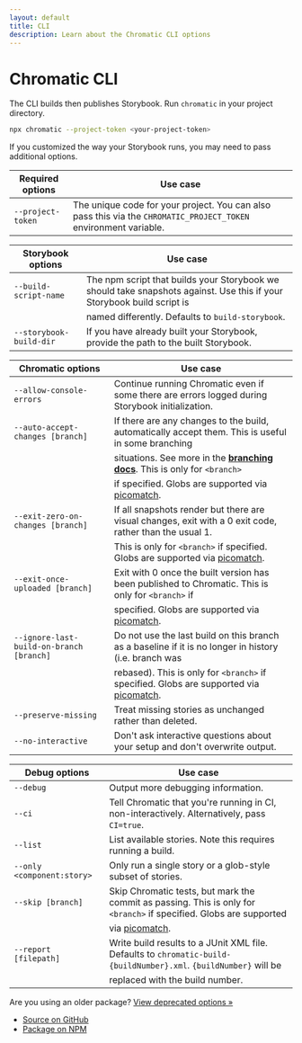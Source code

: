 ```yaml
---
layout: default
title: CLI
description: Learn about the Chromatic CLI options
---
```


# Chromatic CLI

The CLI builds then publishes Storybook. Run `chromatic` in your project directory.

```bash
npx chromatic --project-token <your-project-token>
```

If you customized the way your Storybook runs, you may need to pass additional options.

| Required options  | Use case                                                                                                         |
| ----------------- | ---------------------------------------------------------------------------------------------------------------- |
| `--project-token` | The unique code for your project. You can also pass this via the `CHROMATIC_PROJECT_TOKEN` environment variable. |

| Storybook options       | Use case                                                                                                               |
| ----------------------- | ---------------------------------------------------------------------------------------------------------------------- |
| `--build-script-name`   | The npm script that builds your Storybook we should take snapshots against. Use this if your Storybook build script is |
|                         | named differently. Defaults to `build-storybook`.                                                                      |
| `--storybook-build-dir` | If you have already built your Storybook, provide the path to the built Storybook.                                     |

| Chromatic options                        | Use case                                                                                                |
| ---------------------------------------- | ------------------------------------------------------------------------------------------------------- |
| `--allow-console-errors`                 | Continue running Chromatic even if some there are errors logged during Storybook initialization.        |
| `--auto-accept-changes [branch]`         | If there are any changes to the build, automatically accept them. This is useful in some branching      |
|                                          | situations. See more in the [**branching docs**](branching-and-baselines). This is only for `<branch>`  |
|                                          | if specified. Globs are supported via [picomatch].                                                      |
| `--exit-zero-on-changes [branch]`        | If all snapshots render but there are visual changes, exit with a 0 exit code, rather than the usual 1. |
|                                          | This is only for `<branch>` if specified. Globs are supported via [picomatch].                          |
| `--exit-once-uploaded [branch]`          | Exit with 0 once the built version has been published to Chromatic. This is only for `<branch>` if      |
|                                          | specified. Globs are supported via [picomatch].                                                         |
| `--ignore-last-build-on-branch [branch]` | Do not use the last build on this branch as a baseline if it is no longer in history (i.e. branch was   |
|                                          | rebased). This is only for `<branch>` if specified. Globs are supported via [picomatch].                |
| `--preserve-missing`                     | Treat missing stories as unchanged rather than deleted.                                                 |
| `--no-interactive`                       | Don't ask interactive questions about your setup and don't overwrite output.                            |

| Debug options              | Use case                                                                                                            |
| -------------------------- | ------------------------------------------------------------------------------------------------------------------- |
| `--debug`                  | Output more debugging information.                                                                                  |
| `--ci`                     | Tell Chromatic that you're running in CI, non-interactively. Alternatively, pass `CI=true`.                         |
| `--list`                   | List available stories. Note this requires running a build.                                                         |
| `--only <component:story>` | Only run a single story or a glob-style subset of stories.                                                          |
| `--skip [branch]`          | Skip Chromatic tests, but mark the commit as passing. This is only for `<branch>` if specified. Globs are supported |
|                            | via [picomatch].                                                                                                    |
| `--report [filepath]`      | Write build results to a JUnit XML file. Defaults to `chromatic-build-{buildNumber}.xml`. `{buildNumber}` will be   |
|                            | replaced with the build number.                                                                                     |

Are you using an older package? [View deprecated options »](https://github.com/chromaui/chromatic-cli/#storybook-options)

- [Source on GitHub](https://github.com/chromaui/chromatic-cli#main-options)
- [Package on NPM](https://www.npmjs.com/package/chromatic)

[picomatch]: https://www.npmjs.com/package/picomatch#globbing-features
